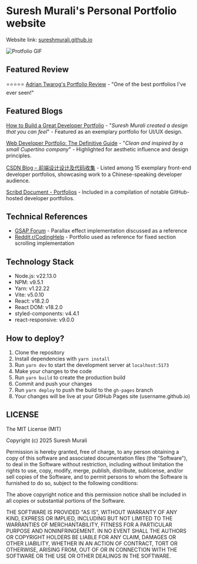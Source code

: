 # Suresh Murali's Personal Portfolio website

Website link: [sureshmurali.github.io](sureshmurali.github.io)

![Protfolio GIF](https://user-images.githubusercontent.com/8108361/59652016-03d01a00-91c7-11e9-8106-798d16488073.gif)

## Featured Review

⭐⭐⭐⭐⭐ [Adrian Twarog's Portfolio Review](https://www.youtube.com/watch?v=KWVJTRWILjU&t=26s) - "One of the best portfolios I've ever seen!"

## Featured Blogs

[How to Build a Great Developer Portfolio](https://dev.to/actitime/how-to-build-a-great-developer-portfolio-examples-tools-bkj) - "_Suresh Murali created a design that you can feel_" - Featured as an exemplary portfolio for UI/UX design.

[Web Developer Portfolio: The Definitive Guide](https://soshace.com/web-developer-portfolio-the-definitive-2019-guide-with-15-portfolio-examples/) - "_Clean and inspired by a small Cupertino company_" - Highlighted for aesthetic influence and design principles.

[CSDN Blog – 前端设计设计及代码收集](https://blog.csdn.net/weixin_44649780/article/details/128276405) - Listed among 15 exemplary front-end developer portfolios, showcasing work to a Chinese-speaking developer audience.

[Scribd Document - Portfolios](https://www.scribd.com/document/840011183/PDF-Portfolios) - Included in a compilation of notable GitHub-hosted developer portfolios.

## Technical References

- [GSAP Forum](https://gsap.com/community/forums/topic/35929-gsap-scrolltriger-split-screen/) - Parallax effect implementation discussed as a reference
- [Reddit r/CodingHelp](https://www.reddit.com/r/CodingHelp/comments/vmk50v/help_with_fixed_section_scrolling/) - Portfolio used as reference for fixed section scrolling implementation

## Technology Stack

- Node.js: v22.13.0
- NPM: v9.5.1
- Yarn: v1.22.22
- Vite: v5.0.10
- React: v18.2.0
- React DOM: v18.2.0
- styled-components: v4.4.1
- react-responsive: v9.0.0

## How to deploy?

1. Clone the repository
2. Install dependencies with `yarn install`
3. Run `yarn dev` to start the development server at `localhost:5173`
4. Make your changes to the code
5. Run `yarn build` to create the production build
6. Commit and push your changes
7. Run `yarn deploy` to push the build to the `gh-pages` branch
8. Your changes will be live at your GitHub Pages site (username.github.io)

## LICENSE

The MIT License (MIT)

Copyright (c) 2025 Suresh Murali

Permission is hereby granted, free of charge, to any person obtaining a copy
of this software and associated documentation files (the "Software"), to deal
in the Software without restriction, including without limitation the rights
to use, copy, modify, merge, publish, distribute, sublicense, and/or sell
copies of the Software, and to permit persons to whom the Software is
furnished to do so, subject to the following conditions:

The above copyright notice and this permission notice shall be included in all
copies or substantial portions of the Software.

THE SOFTWARE IS PROVIDED "AS IS", WITHOUT WARRANTY OF ANY KIND, EXPRESS OR
IMPLIED, INCLUDING BUT NOT LIMITED TO THE WARRANTIES OF MERCHANTABILITY,
FITNESS FOR A PARTICULAR PURPOSE AND NONINFRINGEMENT. IN NO EVENT SHALL THE
AUTHORS OR COPYRIGHT HOLDERS BE LIABLE FOR ANY CLAIM, DAMAGES OR OTHER
LIABILITY, WHETHER IN AN ACTION OF CONTRACT, TORT OR OTHERWISE, ARISING FROM,
OUT OF OR IN CONNECTION WITH THE SOFTWARE OR THE USE OR OTHER DEALINGS IN THE
SOFTWARE.
